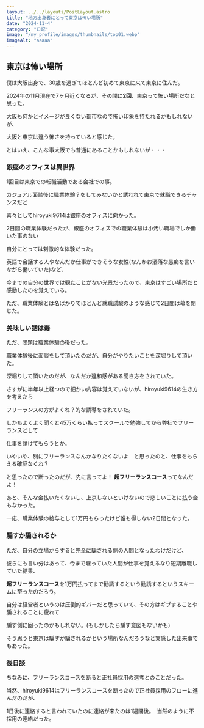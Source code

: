 ```yaml
---
layout: ../../layouts/PostLayout.astro
title: "地方出身者にとって東京は怖い場所"
date: "2024-11-4"
category: "日記"
image: "/my_profile/images/thumbnails/top01.webp"
imageAlt: "aaaaa"
---
```


## 東京は怖い場所

僕は大阪出身で、30歳を過ぎてほとんど初めて東京に来て東京に住んだ。

2024年の11月現在で7ヶ月近くなるが、その間に**2回**、東京って怖い場所だなと思った。

大阪も何かとイメージが良くない都市なので怖い印象を持たれるかもしれないが、

大阪と東京は違う怖さを持っていると感じた。

とはいえ、こんな事大阪でも普通にあることかもしれないが・・・

### 銀座のオフィスは異世界

1回目は東京での転職活動である会社での事。

カジュアル面談後に職業体験？をしてみないかと誘われて東京で就職できるチャンスだと

喜々としてhiroyuki9614は銀座のオフィスに向かった。

2日間の職業体験だったが、銀座のオフィスでの職業体験は小汚い職場でしか働いた事のない

自分にとっては刺激的な体験だった。

英語で会話する人やなんだか仕事ができそうな女性(なんかお洒落な愚痴を言いながら働いていた)など、

今までの自分の世界では観たことがない光景だったので、東京はすごい場所だと感動したのを覚えている。

ただ、職業体験とは名ばかりでほとんど就職試験のような感じで2日間は幕を閉じた。

### 美味しい話は毒

ただ、問題は職業体験の後だった。

職業体験後に面談をして頂いたのだが、自分がやりたいことを深堀りして頂いた。

深堀りして頂いたのだが、なんだか違和感がある聞き方をされていた。

さすがに半年以上経つので細かい内容は覚えていないが、hiroyuki9614の生き方を考えたら

フリーランスの方がよくね？的な誘導をされていた。

しかもよくよく聞くと45万くらい払ってスクールで勉強してから弊社でフリーランスとして

仕事を請けてもらうとか。

いやいや、別にフリーランスなんかなりたくないよ　と思ったのと、仕事をもらえる確証なくね？

と思ったので断ったのだが、先に言ってよ！ **超フリーランスコース**ってなんだよ！

あと、そんな金払いたくないし、上京しないといけないので悲しいことに払う金もなかった。

一応、職業体験の給与として1万円もらったけど誰も得しない2日間となった。

### 騙すか騙されるか

ただ、自分の立場からすると完全に騙される側の人間となったわけだけど、

彼らにも言い分はあって、今まで雇っていた人間が仕事を覚えるなり短期離職していた結果、

**超フリーランスコース**を1万円払ってまで勧誘するという勧誘するというスキームに至ったのだろう。

自分は経営者というのは圧倒的ギバーだと思っていて、その方はギブすることや騙されることに疲れて

騙す側に回ったのかもしれない。(もしかしたら騙す意図もないかも)

そう思うと東京は騙すか騙されるかという場所なんだろうなと実感した出来事でもあった。

### 後日談

ちなみに、フリーランスコースを断ると正社員採用の選考とのことだった。

当然、hiroyuki9614はフリーランスコースを断ったので正社員採用のフローに進んだのだが、

1日後に連絡すると言われていたのに連絡が来たのは1週間後。　当然のように不採用の連絡だった。
